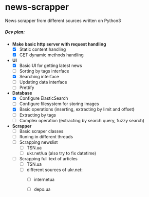 # news-scrapper
News scrapper from different sources written on Python3


##### Dev plan:
- **Make basic http server with request handling**
    - [x] Static content handling
    - [x] GET dynamic methods handling
- **UI**
    - [x] Basic UI for getting latest news
    - [ ] Sorting by tags interface
    - [x] Searching interface
    - [ ] Updating data interface 
    - [ ] Prettify
- **Database**
    - [x] Configure ElasticSearch
    - [ ] Configure filesystem for storing images
    - [x] Basic operations (inserting, extracting by limit and offset)
    - [ ] Extracting by tags
    - [ ] Complex operation (extracting by search query, fuzzy search)
- **Scrapper**
    - [ ] Basic scraper classes
    - [ ] Runing in different threads
    - [ ] Scrapping newslist
        - [ ] TSN.ua
        - [ ] ukr.net/ua (also try to fix datetime)
    - [ ] Scrapping full text of articles
        - [ ] TSN.ua
        - [ ] different sources of ukr.net:
            - [ ] internetua
            - [ ] depo.ua
            

    